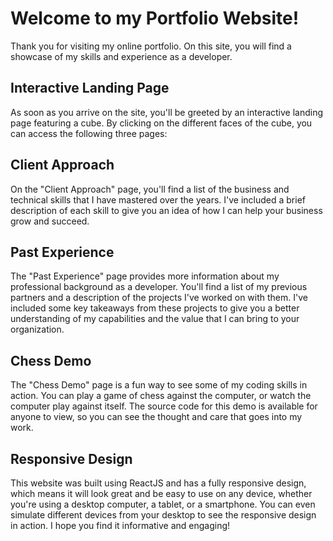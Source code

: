 <h1>Welcome to my Portfolio Website!</h1>
Thank you for visiting my online portfolio. On this site, you will find a showcase of my skills and experience as a developer.

<h2>Interactive Landing Page</h2>
As soon as you arrive on the site, you'll be greeted by an interactive landing page featuring a cube. By clicking on the different faces of the cube, you can access the following three pages:

<h2>Client Approach</h2>
On the "Client Approach" page, you'll find a list of the business and technical skills that I have mastered over the years. I've included a brief description of each skill to give you an idea of how I can help your business grow and succeed.

<h2>Past Experience</h2>
The "Past Experience" page provides more information about my professional background as a developer. You'll find a list of my previous partners and a description of the projects I've worked on with them. I've included some key takeaways from these projects to give you a better understanding of my capabilities and the value that I can bring to your organization.

<h2>Chess Demo</h2>
The "Chess Demo" page is a fun way to see some of my coding skills in action. You can play a game of chess against the computer, or watch the computer play against itself. The source code for this demo is available for anyone to view, so you can see the thought and care that goes into my work.

<h2>Responsive Design</h2>
This website was built using ReactJS and has a fully responsive design, which means it will look great and be easy to use on any device, whether you're using a desktop computer, a tablet, or a smartphone. You can even simulate different devices from your desktop to see the responsive design in action. I hope you find it informative and engaging!